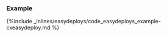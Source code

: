 <!-- post: -->


### Example



{%include _inlines/easydeploys/code_easydeploys_example-cxeasydeploy.md %}


